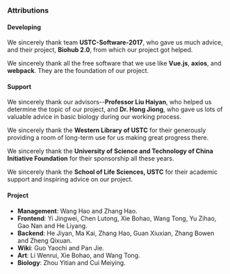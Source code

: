 ### Attributions

#### Developing

We sincerely thank team **USTC-Software-2017**, who gave us much advice, and their project, **Biohub 2.0**, from which our project got helped.

We sincerely thank all the free software that we use like **Vue.js**, **axios**, and **webpack**. They are the foundation of our project.

#### Support

We sincerely thank our advisors--**Professor Liu Haiyan**, who helped us determine the topic of our project, and **Dr. Hong Jiong**, who gave us lots of valuable advice in basic biology during our working process.

We sincerely thank the **Western Library of USTC** for their generously providing a room of long-term use for us making great progress there.

We sincerely thank the **University of Science and Technology of China Initiative Foundation** for their sponsorship all these years.

We sincerely thank the **School of Life Sciences, USTC** for their academic support and inspiring advice on our project.



#### Project

- **Management**: Wang Hao and Zhang Hao.
- **Frontend**: Yi Jingwei, Chen Lutong, Xie Bohao, Wang Tong, Yu Zihao, Gao Nan and He Liyang.
- **Backend**: He Jiyan, Ma Kai, Zhang Hao, Guan Xiuxian, Zhang Bowen and Zheng Qixuan.
- **Wiki**: Guo Yaochi and Pan Jie.
- **Art**: Li Wenrui, Xie Bohao, and Wang Tong.
- **Biology**: Zhou Yitian and Cui Meiying.
